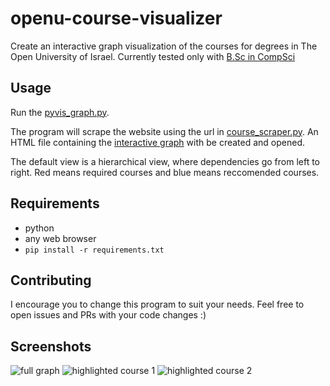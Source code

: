 # openu-course-visualizer
Create an interactive graph visualization of the courses for degrees in The Open University of Israel. 
Currently tested only with [B.Sc in CompSci](https://academic.openu.ac.il/CS/computer/program/AF.aspx?version=108)

## Usage
Run the [pyvis_graph.py](/pyvis_graph.py).

The program will scrape the website using the url in [course_scraper.py](/course_scraper.py#L11).
An HTML file containing the [interactive graph](https://pyvis.readthedocs.io/en/latest/tutorial.html) with be created and opened.

The default view is a hierarchical view, where dependencies go from left to right. Red means required courses and blue means reccomended courses.

## Requirements
 * python
 * any web browser
 * `pip install -r requirements.txt`

## Contributing
I encourage you to change this program to suit your needs. Feel free to open issues and PRs with your code changes :)

## Screenshots
![full graph](https://github.com/DarkMetalMouse/openu-course-visualizer/assets/51059131/304942d2-8347-4862-a927-165fb3f208b0)
![highlighted course 1](https://github.com/DarkMetalMouse/openu-course-visualizer/assets/51059131/fc5c5f3e-da5c-49ab-9901-e063ee8663f1)
![highlighted course 2](https://github.com/DarkMetalMouse/openu-course-visualizer/assets/51059131/bbcc13d6-195c-4b3e-aad6-f17268e9320d)
